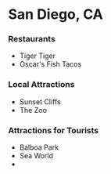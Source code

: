 # San Diego, CA

### Restaurants
- Tiger Tiger
- Oscar's Fish Tacos

### Local Attractions
- Sunset Cliffs
- The Zoo

### Attractions for Tourists
- Balboa Park
- Sea World
- 
